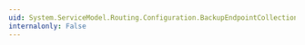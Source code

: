 ```yaml
---
uid: System.ServiceModel.Routing.Configuration.BackupEndpointCollection.CreateNewElement
internalonly: False
---
```

